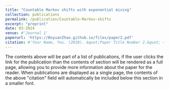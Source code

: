 ```yaml
---
title: "Countable Markov shifts with exponential mixing"
collection: publications
permalink: /publication/Countable-Markov-shifts 
excerpt: "preprint"
date: 03-2024
venue: #'Journal 1'
paperurl: 'https://BoyuanZhao.github.io/files/paper2.pdf'
citation: #'Your Name, You. (2010). &quot;Paper Title Number 2.&quot; <i>Journal 1</i>. 1(2).'
---
```


The contents above will be part of a list of publications, if the user clicks the link for the publication than the contents of section will be rendered as a full page, allowing you to provide more information about the paper for the reader. When publications are displayed as a single page, the contents of the above "citation" field will automatically be included below this section in a smaller font.
